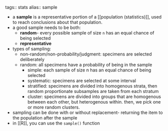 tags:: stats
alias:: sample

- a **sample** is a representative portion of a [[population (statistics)]], used to reach conclusions about that population.
- a good sample needs to be both:
	- **random**- every possible sample of size `n` has an equal chance of being selected
	- **representative**
- types of sampling:
	- non-random/non-probability/judgment: specimens are selected deliberately
	- random: all specimens have a probability of being in the sample
		- simple: each sample of size n has an equal chance of being selected
		- systematic: specimens are selected at some interval
		- stratified: specimens are divided into homogenous strata, then random proportionate subsamples are taken from each stratum
		- cluster: specimens are divided into groups that are homogenous between each other, but heterogenous within. then, we pick one or more random clusters.
- sampling can be done with or without replacement- returning the item to the population after the sample
- in [[R]], you can use the `sample()` function